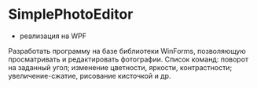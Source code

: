 # SimplePhotoEditor
+ реализация на WPF

Разработать программу на базе библиотеки WinForms, позволяющую просматривать и редактировать фотографии. Список команд: поворот на заданный угол; изменение цветности, яркости, контрастности; увеличение-сжатие, рисование кисточкой и др.
